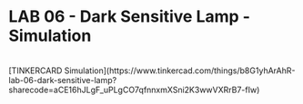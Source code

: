 # LAB 06 - Dark Sensitive Lamp - Simulation 
<br>
[TINKERCARD Simulation](https://www.tinkercad.com/things/b8G1yhArAhR-lab-06-dark-sensitive-lamp?sharecode=aCE16hJLgF_uPLgCO7qfnnxmXSni2K3wwVXRrB7-fIw)